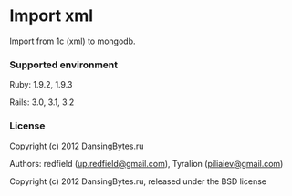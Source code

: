 Import xml
======

Import from 1c (xml) to mongodb.

### Supported environment

Ruby:   1.9.2, 1.9.3

Rails:  3.0, 3.1, 3.2

### License

Copyright (c) 2012 DansingBytes.ru

Authors: redfield (up.redfield@gmail.com), Tyralion (piliaiev@gmail.com)

Copyright (c) 2012 DansingBytes.ru, released under the BSD license